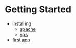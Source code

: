 # Getting Started
- [installing](Readme)
  - [apache](installing-apache)
  - [vps](installing-vps)
- [first app](firstapp)

